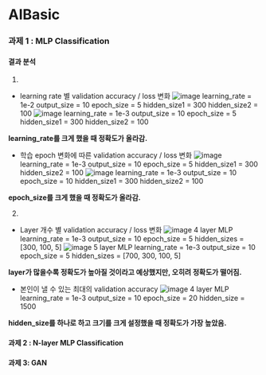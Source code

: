 # AIBasic

### 과제 1 : MLP Classification

#### 결과 분석

1.

- learning rate 별 validation accuracy / loss 변화
  ![image](https://github.com/user-attachments/assets/3dd44b77-1cb6-4f8b-be9f-e10e4a9a0d8b)
  learning_rate = 1e-2
  output_size = 10
  epoch_size = 5
  hidden_size1 = 300
  hidden_size2 = 100
  ![image](https://github.com/user-attachments/assets/bf856fda-a308-48fc-93a9-22f69e6c4502)
  learning_rate = 1e-3
  output_size = 10
  epoch_size = 5
  hidden_size1 = 300
  hidden_size2 = 100

**learning_rate를 크게 했을 때 정확도가 올라감.**

- 학습 epoch 변화에 따른 validation accuracy / loss 변화
  ![image](https://github.com/user-attachments/assets/ade5e8c6-69a1-405a-90d2-1a9966c956e8)
  learning_rate = 1e-3
  output_size = 10
  epoch_size = 5
  hidden_size1 = 300
  hidden_size2 = 100
  ![image](https://github.com/user-attachments/assets/2d35f22b-8de1-4070-b90b-5bc8961113a5)
  learning_rate = 1e-3
  output_size = 10
  epoch_size = 10
  hidden_size1 = 300
  hidden_size2 = 100

**epoch_size를 크게 했을 때 정확도가 올라감.**

2.

- Layer 개수 별 validation accuracy / loss 변화
  ![image](https://github.com/user-attachments/assets/7c1aa379-f9d9-4e57-b02a-f25b8eb1cd17)
  4 layer MLP
  learning_rate = 1e-3
  output_size = 10
  epoch_size = 5
  hidden_sizes = [300, 100, 5]
  ![image](https://github.com/user-attachments/assets/691442ff-f193-477a-93f2-22e83cd52d72)
  5 layer MLP
  learning_rate = 1e-3
  output_size = 10
  epoch_size = 5
  hidden_sizes = [700, 300, 100, 5]

**layer가 많을수록 정확도가 높아질 것이라고 예상했지만, 오히려 정확도가 떨어짐.**

- 본인이 낼 수 있는 최대의 validation accuracy
  ![image](https://github.com/user-attachments/assets/d8fa6c3d-5d9a-4940-959b-3c67bd784e48)
  4 layer MLP
  learning_rate = 1e-3
  output_size = 10
  epoch_size = 20
  hidden_size = 1500

**hidden_size를 하나로 하고 크기를 크게 설정했을 때 정확도가 가장 높았음.**

#### 과제 2 : N-layer MLP Classification

#### 과제 3: GAN
